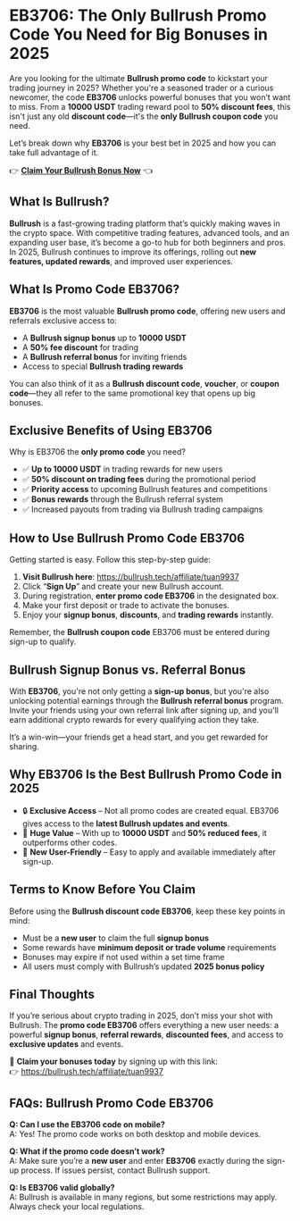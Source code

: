 

<h1>EB3706: The Only Bullrush Promo Code You Need for Big Bonuses in 2025</h1>

<p>Are you looking for the ultimate <strong>Bullrush promo code</strong> to kickstart your trading journey in 2025? Whether you're a seasoned trader or a curious newcomer, the code <strong>EB3706</strong> unlocks powerful bonuses that you won’t want to miss. From a <strong>10000 USDT</strong> trading reward pool to <strong>50% discount fees</strong>, this isn't just any old <strong>discount code</strong>—it's the <strong>only Bullrush coupon code</strong> you need.</p>

<p>Let’s break down why <strong>EB3706</strong> is your best bet in 2025 and how you can take full advantage of it.</p>
<p>👉 <a href="https://bullrush.tech/affiliate/tuan9937" target="_blank"><strong>Claim Your Bullrush Bonus Now</strong></a> 👈</p>

<img src="https://images.mirror-media.xyz/publication-images/ASnJbVIP270BNgt1pANEG.png?height=960&amp;width=1920" decoding="async" data-nimg="fill" class="css-xah9so" style="position: absolute; inset: 0px; box-sizing: border-box; padding: 0px; border: none; margin: auto; display: block; width: 0px; height: 0px; min-width: 100%; max-width: 100%; min-height: 100%; max-height: 100%;">
<h2>What Is Bullrush?</h2>

<p><strong>Bullrush</strong> is a fast-growing trading platform that’s quickly making waves in the crypto space. With competitive trading features, advanced tools, and an expanding user base, it’s become a go-to hub for both beginners and pros. In 2025, Bullrush continues to improve its offerings, rolling out <strong>new features, updated rewards</strong>, and improved user experiences.</p>

<h2>What Is Promo Code EB3706?</h2>

<p><strong>EB3706</strong> is the most valuable <strong>Bullrush promo code</strong>, offering new users and referrals exclusive access to:</p>
<ul>
<li>A <strong>Bullrush signup bonus</strong> up to <strong>10000 USDT</strong></li>
<li>A <strong>50% fee discount</strong> for trading</li>
<li>A <strong>Bullrush referral bonus</strong> for inviting friends</li>
<li>Access to special <strong>Bullrush trading rewards</strong></li>
</ul>

<p>You can also think of it as a <strong>Bullrush discount code</strong>, <strong>voucher</strong>, or <strong>coupon code</strong>—they all refer to the same promotional key that opens up big bonuses.</p>

<h2>Exclusive Benefits of Using EB3706</h2>

<p>Why is EB3706 the <strong>only promo code</strong> you need?</p>
<ul>
<li>✅ <strong>Up to 10000 USDT</strong> in trading rewards for new users</li>
<li>✅ <strong>50% discount on trading fees</strong> during the promotional period</li>
<li>✅ <strong>Priority access</strong> to upcoming Bullrush features and competitions</li>
<li>✅ <strong>Bonus rewards</strong> through the Bullrush referral system</li>
<li>✅ Increased payouts from trading via Bullrush trading campaigns</li>
</ul>

<h2>How to Use Bullrush Promo Code EB3706</h2>

<p>Getting started is easy. Follow this step-by-step guide:</p>
<ol>
<li><strong>Visit Bullrush here</strong>: <a href="https://bullrush.tech/affiliate/tuan9937" target="_blank">https://bullrush.tech/affiliate/tuan9937</a></li>
<li>Click “<strong>Sign Up</strong>” and create your new Bullrush account.</li>
<li>During registration, <strong>enter promo code EB3706</strong> in the designated box.</li>
<li>Make your first deposit or trade to activate the bonuses.</li>
<li>Enjoy your <strong>signup bonus</strong>, <strong>discounts</strong>, and <strong>trading rewards</strong> instantly.</li>
</ol>

<p>Remember, the <strong>Bullrush coupon code</strong> EB3706 must be entered during sign-up to qualify.</p>

<h2>Bullrush Signup Bonus vs. Referral Bonus</h2>

<p>With <strong>EB3706</strong>, you're not only getting a <strong>sign-up bonus</strong>, but you're also unlocking potential earnings through the <strong>Bullrush referral bonus</strong> program. Invite your friends using your own referral link after signing up, and you'll earn additional crypto rewards for every qualifying action they take.</p>

<p>It’s a win-win—your friends get a head start, and you get rewarded for sharing.</p>

<h2>Why EB3706 Is the Best Bullrush Promo Code in 2025</h2>

<ul>
<li>🔒 <strong>Exclusive Access</strong> – Not all promo codes are created equal. EB3706 gives access to the <strong>latest Bullrush updates and events</strong>.</li>
<li>🚀 <strong>Huge Value</strong> – With up to <strong>10000 USDT</strong> and <strong>50% reduced fees</strong>, it outperforms other codes.</li>
<li>🎯 <strong>New User-Friendly</strong> – Easy to apply and available immediately after sign-up.</li>
</ul>

<h2>Terms to Know Before You Claim</h2>

<p>Before using the <strong>Bullrush discount code EB3706</strong>, keep these key points in mind:</p>
<ul>
<li>Must be a <strong>new user</strong> to claim the full <strong>signup bonus</strong></li>
<li>Some rewards have <strong>minimum deposit or trade volume</strong> requirements</li>
<li>Bonuses may expire if not used within a set time frame</li>
<li>All users must comply with Bullrush’s updated <strong>2025 bonus policy</strong></li>
</ul>

<h2>Final Thoughts</h2>

<p>If you’re serious about crypto trading in 2025, don’t miss your shot with Bullrush. The <strong>promo code EB3706</strong> offers everything a new user needs: a powerful <strong>signup bonus</strong>, <strong>referral rewards</strong>, <strong>discounted fees</strong>, and access to <strong>exclusive updates</strong> and events.</p>

<p>🎁 <strong>Claim your bonuses today</strong> by signing up with this link:<br>👉 <a href="https://bullrush.tech/affiliate/tuan9937" target="_blank">https://bullrush.tech/affiliate/tuan9937</a></p>

<h2>FAQs: Bullrush Promo Code EB3706</h2>

<p><strong>Q: Can I use the EB3706 code on mobile?</strong><br>A: Yes! The promo code works on both desktop and mobile devices.</p>

<p><strong>Q: What if the promo code doesn’t work?</strong><br>A: Make sure you’re a <strong>new user</strong> and enter <strong>EB3706</strong> exactly during the sign-up process. If issues persist, contact Bullrush support.</p>

<p><strong>Q: Is EB3706 valid globally?</strong><br>A: Bullrush is available in many regions, but some restrictions may apply. Always check your local regulations.</p>

</body>
</html>
